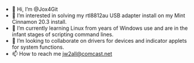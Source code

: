 - 👋 Hi, I’m @Jox4Git
- 👀 I’m interested in solving my rtl8812au USB adapter install on my Mint Cinnamon 20.3 install.
- 🌱 I’m currently learning Linux from years of Windows use and are in the infant stages of scripting command lines.
- 💞️ I’m looking to collaborate on drivers for devices and indicator applets for system functions.
- 📫 How to reach me jw2all@comcast.net

<!---
Jox4Git/Jox4Git is a ✨ special ✨ repository because its `README.md` (this file) appears on your GitHub profile.
You can click the Preview link to take a look at your changes.
--->
